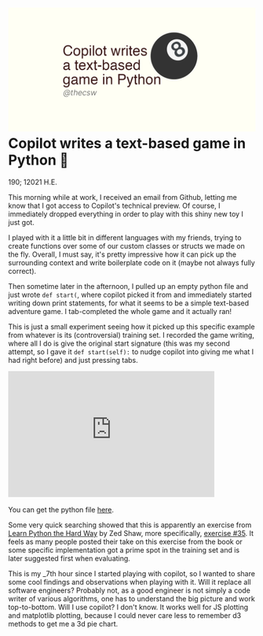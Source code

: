 ![preview](./preview.png)
Copilot writes a text-based game in Python 🎱
============================================

190; 12021 H.E.

This morning while at work, I received an email from Github, letting me
know that I got access to Copilot\'s technical preview. Of course, I
immediately dropped everything in order to play with this shiny new toy
I just got.

I played with it a little bit in different languages with my friends,
trying to create functions over some of our custom classes or structs we
made on the fly. Overall, I must say, it\'s pretty impressive how it can
pick up the surrounding context and write boilerplate code on it (maybe
not always fully correct).

Then sometime later in the afternoon, I pulled up an empty python file
and just wrote `def start(`, where copilot picked it from and
immediately started writing down print statements, for what it seems to
be a simple text-based adventure game. I tab-completed the whole game
and it actually ran!

This is just a small experiment seeing how it picked up this specific
example from whatever is its (controversial) training set. I recorded
the game writing, where all I do is give the original start signature
(this was my second attempt, so I gave it `def start(self):` to nudge
copilot into giving me what I had right before) and just pressing tabs.

<iframe width="420" height="256" src="https://www.youtube.com/embed/Im_13hXjIl0~" frameborder="0" allow="accelerometer; autoplay; encrypted-media; gyroscope; picture-in-picture" allowfullscreen></iframe>

You can get the python file [here](./start.py).

Some very quick searching showed that this is apparently an exercise
from [Learn Python the Hard
Way](https://www.amazon.com/Learn-Python-Hard-Way-Introduction/dp/0321884914)
by Zed Shaw, more specifically, [exercise
\#35](https://gist.github.com/blammothyst/9258449). It feels as many
people posted their take on this exercise from the book or some specific
implementation got a prime spot in the training set and is later
suggested first when evaluating.

This is my \_7th hour since I started playing with copilot, so I wanted
to share some cool findings and observations when playing with it. Will
it replace all software engineers? Probably not, as a good engineer is
not simply a code writer of various algorithms, one has to understand
the big picture and work top-to-bottom. Will I use copilot? I don\'t
know. It works well for JS plotting and matplotlib plotting, because I
could never care less to remember d3 methods to get me a 3d pie chart.
